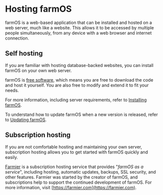 # Hosting farmOS

farmOS is a web-based application that can be installed and hosted on a web
server, much like a website. This allows it to be accessed by multiple people
simultaneously, from any device with a web browser and internet connection.

## Self hosting

If you are familiar with hosting database-backed websites, you can install
farmOS on your own web server.

farmOS is [free software](https://en.wikipedia.org/wiki/Free_software), which
means you are free to download the code and host it yourself. You are also free
to modify and extend it to fit your needs.

For more information, including server requirements, refer to
[Installing farmOS](/hosting/install).

To understand how to update farmOS when a new version is released, refer to
[Updating farmOS](/hosting/update).

## Subscription hosting

If you are not comfortable hosting and maintaining your own server,
subscription hosting allows you to get started with farmOS quickly and easily.

[Farmier](https://farmier.com) is a subscription hosting service that provides
"*farmOS as a service*", including hosting, automatic updates, backups, SSL
security, and other features. Farmier was started by the creator of farmOS, and
subscriptions help to support the continued development of farmOS. For more
information, visit [https://farmier.com](https://farmier.com).
